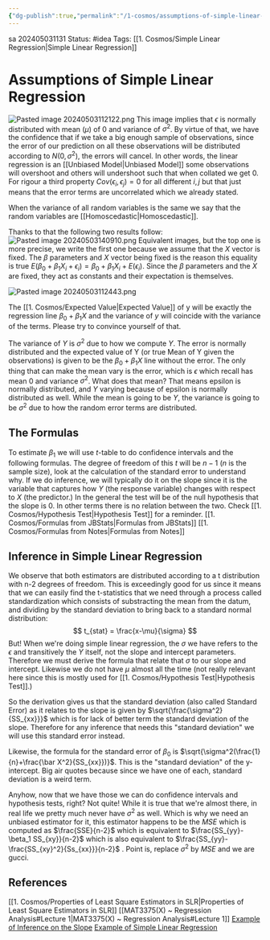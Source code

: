 ```yaml
---
{"dg-publish":true,"permalink":"/1-cosmos/assumptions-of-simple-linear-regression/","created":"2024-08-31T23:47:13.678-04:00","updated":"2024-12-13T09:27:50.840-05:00"}
---
```


 
sa 202405031131
Status: #idea
Tags: [[1. Cosmos/Simple Linear Regression\|Simple Linear Regression]]
# Assumptions of Simple Linear Regression
![Pasted image 20240503112122.png](/img/user/3.%20Black%20Holes/Files/Pasted%20image%2020240503112122.png)
This image implies that $\epsilon$ is normally distributed with mean ($\mu$) of 0 and variance of $\sigma^2$. By virtue of that, we have the confidence that if we take a big enough sample of observations, since the error of our prediction on all these observations will be distributed according to $N(0, \sigma^2)$, the errors will cancel. In other words, the linear regression is an [[Unbiased Model\|Unbiased Model]] some observations will overshoot and others will undershoot such that when collated we get 0. For rigour a third property $Cov(\epsilon_i, \epsilon_j) =0$ for all different $i,j$ but that just means that the error terms are uncorrelated which we already stated.

When the variance of all random variables is the same we say that the random variables are [[Homoscedastic\|Homoscedastic]].

Thanks to that the following two results follow:
![Pasted image 20240503140910.png](/img/user/3.%20Black%20Holes/Files/Pasted%20image%2020240503140910.png)
Equivalent images, but the top one is more precise, we write the first one because we assume that the $X$ vector is fixed. The $\beta$ parameters and $X$ vector being fixed is the reason this equality is true $E(\beta_0+ \beta_1 X_i + \epsilon_i) = \beta_0 + \beta_1 X_i + E(\epsilon_i)$. Since the $\beta$ parameters and the $X$ are fixed, they act as constants and their expectation is themselves.

![Pasted image 20240503112443.png](/img/user/3.%20Black%20Holes/Files/Pasted%20image%2020240503112443.png)

The [[1. Cosmos/Expected Value\|Expected Value]] of y will be exactly the regression line $\beta_0+\beta_1X$ and the variance of $y$ will coincide with the variance of the terms. Please try to convince yourself of that.

The variance of $Y$ is $\sigma^2$ due to how we compute $Y$. The error is normally distributed and the expected value of Y (or true Mean of Y given the observations) is given to be the $\beta_0+\beta_1 X$ line without the error. The only thing that can make the mean vary is the error, which is $\epsilon$ which recall has mean $0$ and variance $\sigma^2$. What does that mean? That means epsilon is normally distributed, and $Y$ varying because of epsilon is normally distributed as well. While the mean is going to be $Y$, the variance is going to be $\sigma^2$ due to how the random error terms are distributed.

## The Formulas
To estimate $\beta_1$ we will use $t$-table to do confidence intervals and the following formulas. The degree of freedom of this $t$ will be $n-1$ ($n$ is the sample size), look at the calculation of the standard error to understand why. If we do inference, we will typically do it on the slope since it is the variable that captures how $Y$ (the response variable) changes with respect to $X$ (the predictor.) In the general the test will be of the null hypothesis that the slope is 0. In other terms there is no relation between the two. Check [[1. Cosmos/Hypothesis Test\|Hypothesis Test]] for a reminder.
[[1. Cosmos/Formulas from JBStats\|Formulas from JBStats]]
[[1. Cosmos/Formulas from Notes\|Formulas from Notes]]

## Inference in Simple Linear Regression
We observe that both estimators are distributed according to a t distribution with n-2 degrees of freedom. This is exceedingly good for us since it means that we can easily find the t-statistics that we need through a process called standardization which consists of substracting the mean from the datum, and dividing by the standard deviation to bring back to a standard normal distribution:
$$
t_{stat} = \frac{x-\mu}{\sigma}
$$
But! When we're doing simple linear regression, the $\sigma$ we have refers to the $\epsilon$ and transitively the $Y$ itself, not the slope and intercept parameters. Therefore we must derive the formula that relate that $\sigma$ to our slope and intercept. Likewise we do not have $\mu$ almost all the time (not really relevant here since this is mostly used for [[1. Cosmos/Hypothesis Test\|Hypothesis Test]].)

So the derivation gives us that the standard deviation (also called Standard Error) as it relates to the slope is given by $\sqrt{\frac{\sigma^2}{SS_{xx}}}$ which is for lack of better term the standard deviation of the slope. Therefore for any inference that needs this "standard deviation" we will use this standard error instead.

Likewise, the formula for the standard error of $\beta_0$ is $\sqrt{\sigma^2(\frac{1}{n}+\frac{\bar X^2}{SS_{xx}})}$. This is the "standard deviation" of the y-intercept. Big air quotes because since we have one of each, standard deviation is a weird term.

Anyhow, now that we have those we can do confidence intervals and hypothesis tests, right? Not quite! While it is true that we're almost there, in real life we pretty much never have $\sigma^2$ as well. Which is why we need an unbiased estimator for it, this estimator happens to be the $MSE$ which is computed as $\frac{SSE}{n-2}$ which is equivalent to $\frac{SS_{yy}-\beta_1 SS_{xy}}{n-2}$ which is also equivalent to $\frac{SS_{yy}-\frac{SS_{xy}^2}{Ss_{xx}}}{n-2}$ . Point is, replace $\sigma^2$ by $MSE$ and we are gucci.  
## References
[[1. Cosmos/Properties of Least Square Estimators in SLR\|Properties of Least Square Estimators in SLR]]
[[MAT3375(X) ~ Regression Analysis#Lecture 1\|MAT3375(X) ~ Regression Analysis#Lecture 1]]
[Example of Inference on the Slope](https://www.youtube.com/watch?v=nk_0RcHI-vo&list=PLvxOuBpazmsND0vmkP1ECjTloiVz-pXla&index=7)
[Example of Simple Linear Regression](https://www.youtube.com/watch?v=xIDjj6ZyFuw&list=PLvxOuBpazmsND0vmkP1ECjTloiVz-pXla&index=8)